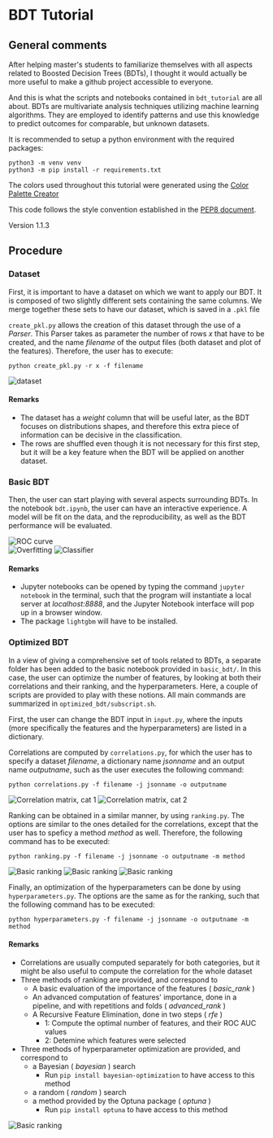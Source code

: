 # BDT Tutorial

## General comments

After helping master's students to familiarize themselves with 
all aspects related to Boosted Decision Trees (BDTs), 
I thought it would actually be more useful to make a github project accessible to everyone.

And this is what the scripts and notebooks contained in `bdt_tutorial` are all about.
BDTs are multivariate analysis techniques utilizing machine learning algorithms.
They are employed to identify patterns and use this knowledge to predict 
outcomes for comparable, but unknown datasets.

It is recommended to setup a python environment with the required packages:
```
python3 -m venv venv
python3 -m pip install -r requirements.txt
```

The colors used throughout this tutorial were generated using the
[Color Palette Creator](https://github.com/gerauber/color_palette_creator)

This code follows the style convention established in the 
[PEP8 document](https://peps.python.org/pep-0008/).

Version 1.1.3

## Procedure

### Dataset
First, it is important to have a dataset on which we want to apply our BDT.
It is composed of two slightly different sets containing the same columns.
We merge together these sets to have our dataset, which is saved in a `.pkl` file

`create_pkl.py` allows the creation of this dataset through the use of a _Parser_. 
This Parser takes as parameter the number of rows _x_ that have to be created, 
and the name _filename_ of the output files (both dataset and plot of the features).
Therefore, the user has to execute:
```
python create_pkl.py -r x -f filename
```

![dataset](dataset/figures/dataset_2classes_features.png)  

#### Remarks
* The dataset has a _weight_ column that will be useful later, as the BDT focuses 
on distributions shapes, and therefore this extra piece of information can be 
decisive in the classification.
* The rows are shuffled even though it is not necessary for this first step, 
but it will be a key feature when the BDT will be applied on another dataset.



### Basic BDT
Then, the user can start playing with several aspects surrounding BDTs.
In the notebook `bdt.ipynb`, the user can have an interactive experience.
A model will be fit on the data, and the reproducibility, as well as the BDT performance
will be evaluated.


![ROC curve](basic_bdt/figures/ROC_curve.png)  
![Overfitting](basic_bdt/figures/Overfitting_lin.png) 
![Classifier](basic_bdt/figures/Classifier_stack_lin.png) 

#### Remarks
* Jupyter notebooks can be opened by typing the command `jupyter notebook`
in the terminal, such that the program will instantiate a local server at _localhost:8888_, 
and the Jupyter Notebook interface will pop up in a browser window.
* The package `lightgbm` will have to be installed.


### Optimized BDT
In a view of giving a comprehensive set of tools related to BDTs, 
a separate folder has been added to the basic notebook provided in `basic_bdt/`.
In this case, the user can optimize the number of features, by looking at both
their correlations and their ranking, and the hyperparameters.
Here, a couple of scripts are provided to play with these notions. 
All main commands are summarized in `optimized_bdt/subscript.sh`.

First, the user can change the BDT input in `input.py`, where the inputs 
(more specifically the features and the hyperparameters) are listed in a
dictionary.

Correlations are computed by `correlations.py`, for which the user has to 
specify a dataset _filename_, a dictionary name _jsonname_ and an output name 
_outputname_, such as the user executes the following command:
```Shell
python correlations.py -f filename -j jsonname -o outputname
```
![Correlation matrix, cat 1](optimized_bdt/figures/corr_mat_cat1.png) 
![Correlation matrix, cat 2](optimized_bdt/figures/corr_mat_cat2.png) 


Ranking can be obtained in a similar manner, by using `ranking.py`. The 
options are similar to the ones detailed for the correlations, except that
the user has to speficy a method _method_ as well. Therefore, the following 
command has to be executed:
```
python ranking.py -f filename -j jsonname -o outputname -m method
```

![Basic ranking](optimized_bdt/figures/rank_basic.png) 
![Basic ranking](optimized_bdt/figures/rank_advanced.png) 
![Basic ranking](optimized_bdt/figures/rank_rfe.png) 


Finally, an optimization of the hyperparameters can be done by using `hyperparameters.py`.
The options are the same as for the ranking, such that the following command
has to be executed:
```
python hyperparameters.py -f filename -j jsonname -o outputname -m method
```

#### Remarks
* Correlations are usually computed separately for both categories, but it might be
also useful to compute the correlation for the whole dataset
* Three methods of ranking are provided, and correspond to 
	* A basic evaluation of the importance of the features ( *basic_rank* )
	* An advanced computation of features' importance, done in a pipeline, and with
	repetitions and folds ( *advanced_rank* )
	* A Recursive Feature Elimination, done in two steps ( *rfe* )
		* 1: Compute the optimal number of features, and their ROC AUC values
		* 2: Detemine which features were selected
* Three methods of hyperparameter optimization are provided, and correspond to 
	* a Bayesian ( *bayesian* ) search
		* Run `pip install bayesian-optimization` to have access to this method
	* a random ( *random* ) search
	*  a method provided by the Optuna package ( *optuna* )
		* Run `pip install optuna` to have access to this method

![Basic ranking](optimized_bdt/figures/compare_hyperparams.png) 
